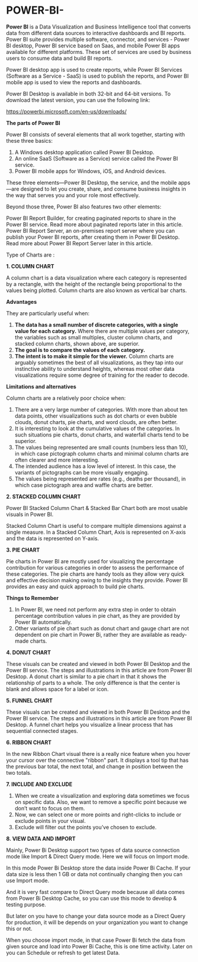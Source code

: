 # POWER-BI-

**Power BI** is a Data Visualization and Business Intelligence tool that converts data from different data sources to interactive dashboards and BI reports. Power BI suite provides multiple software, connector, and services - Power BI desktop, Power BI service based on Saas, and mobile Power BI apps available for different platforms. These set of services are used by business users to consume data and build BI reports.

Power BI desktop app is used to create reports, while Power BI Services (Software as a Service - SaaS) is used to publish the reports, and Power BI mobile app is used to view the reports and dashboards.

Power BI Desktop is available in both 32-bit and 64-bit versions. To download the latest version, you can use the following link:

https://powerbi.microsoft.com/en-us/downloads/

**The parts of Power BI**

Power BI consists of several elements that all work together, starting with these three basics:

1. A Windows desktop application called Power BI Desktop.
2. An online SaaS (Software as a Service) service called the Power BI service.
3. Power BI mobile apps for Windows, iOS, and Android devices.

These three elements—Power BI Desktop, the service, and the mobile apps—are designed to let you create, share, and consume business insights in the way that serves you and your role most effectively.

Beyond those three, Power BI also features two other elements:

Power BI Report Builder, for creating paginated reports to share in the Power BI service. Read more about paginated reports later in this article.
Power BI Report Server, an on-premises report server where you can publish your Power BI reports, after creating them in Power BI Desktop. Read more about Power BI Report Server later in this article.

Type of Charts are :

**1. COLUMN CHART**

A column chart is a data visualization where each category is represented by a rectangle, with the height of the rectangle being proportional to the values being plotted. Column charts are also known as vertical bar charts.

**Advantages**

They are particularly useful when:

1. **The data has a small number of discrete categories, with a single value for each category.** Where there are multiple values per category, the variables such as small multiples, cluster column charts, and stacked column charts, shown above, are superior.
2. **The goal is to compare the values of each category.**
3. **The intent is to make it simple for the viewer.** Column charts are arguably sometimes the best of all visualizations, as they tap into our instinctive ability to understand heights, whereas most other data visualizations require some degree of training for the reader to decode.

**Limitations and alternatives**

Column charts are a relatively poor choice when:
1. There are a very large number of categories. With more than about ten data points, other visualizations such as dot charts or even bubble clouds, donut charts, pie charts, and word clouds, are often better.
2. It is interesting to look at the cumulative values of the categories. In such situations pie charts, donut charts, and waterfall charts tend to be superior.
3. The values being represented are small counts (numbers less than 10), in which case pictograph column charts and minimal column charts are often clearer and more interesting.
4. The intended audience has a low level of interest. In this case, the variants of pictographs can be more visually engaging.
5. The values being represented are rates (e.g., deaths per thousand), in which case pictograph area and waffle charts are better.

**2. STACKED COLUMN CHART**

Power BI Stacked Column Chart & Stacked Bar Chart  both are most usable visuals in Power BI.

Stacked Column Chart is useful to compare multiple dimensions against a single measure. In a Stacked Column Chart, Axis is represented on X-axis and the data is represented on Y-axis.

**3. PIE CHART**

Pie charts in Power BI are mostly used for visualizing the percentage contribution for various categories in order to assess the performance of these categories. The pie charts are handy tools as they allow very quick and effective decision making owing to the insights they provide. Power BI provides an easy and quick approach to build pie charts.

**Things to Remember**

1. In Power BI, we need not perform any extra step in order to obtain percentage contribution values in pie chart, as they are provided by Power BI automatically.
2. Other variants of pie chart such as donut chart and gauge chart are not dependent on pie chart in Power Bi, rather they are available as ready-made charts.

**4. DONUT CHART**

These visuals can be created and viewed in both Power BI Desktop and the Power BI service. The steps and illustrations in this article are from Power BI Desktop. A donut chart is similar to a pie chart in that it shows the relationship of parts to a whole. The only difference is that the center is blank and allows space for a label or icon.

**5. FUNNEL CHART**

These visuals can be created and viewed in both Power BI Desktop and the Power BI service. The steps and illustrations in this article are from Power BI Desktop. A funnel chart helps you visualize a linear process that has sequential connected stages.

**6. RIBBON CHART**

In the new Ribbon Chart visual there is a really nice feature when you hover your cursor over the connective "ribbon" part. It displays a tool tip that has the previous bar total, the next total, and change in position between the two totals.

**7. INCLUDE AND EXCLUDE**

1. When we create a visualization and exploring data sometimes we focus on specific data. Also, we want to remove a specific point because we don’t want to focus on them.
2. Now, we can select one or more points and right-clicks to include or exclude points in your visual.
3. Exclude will filter out the points you’ve chosen to exclude.

**8. VIEW DATA AND IMPORT**

Mainly, Power Bi Desktop support two types of data source connection mode like Import & Direct Query mode. Here we will focus on Import mode.

In this mode Power Bi Desktop store the data inside Power Bi Cache. If your data size is less then 1 GB or data not continually changing then you can use Import mode.

And it is very fast compare to Direct Query mode because all data comes from Power Bi Desktop Cache, so you can use this mode to develop & testing purpose.

But later on you have to change your data source mode as a Direct Query for production, it will be depends on your organization you want to change this or not.

When you choose import mode, in that case Power Bi fetch the data from given source and load into Power Bi Cache, this is one time activity. Later on you can Schedule or refresh to get latest Data.
